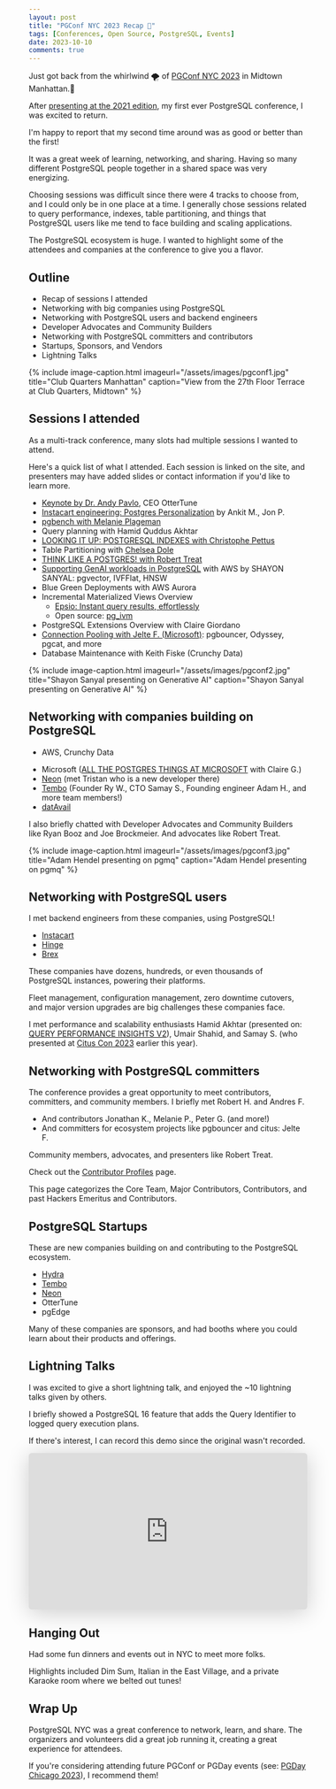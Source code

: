 ```yaml
---
layout: post
title: "PGConf NYC 2023 Recap 🐘"
tags: [Conferences, Open Source, PostgreSQL, Events]
date: 2023-10-10
comments: true
---
```


Just got back from the whirlwind 🌪️ of [PGConf NYC 2023](https://2023.pgconf.nyc) in Midtown Manhattan.🗽

After [presenting at the 2021 edition](/blog/2021/12/06/pgconf-nyc-2021), my first ever PostgreSQL conference, I was excited to return.

I'm happy to report that my second time around was as good or better than the first!

It was a great week of learning, networking, and sharing. Having so many different PostgreSQL people together in a shared space was very energizing.

Choosing sessions was difficult since there were 4 tracks to choose from, and I could only be in one place at a time. I generally chose sessions related to query performance, indexes, table partitioning, and things that PostgreSQL users like me tend to face building and scaling applications.

The PostgreSQL ecosystem is huge. I wanted to highlight some of the attendees and companies at the conference to give you a flavor.

## Outline

* Recap of sessions I attended
* Networking with big companies using PostgreSQL
* Networking with PostgreSQL users and backend engineers
* Developer Advocates and Community Builders
* Networking with PostgreSQL committers and contributors
* Startups, Sponsors, and Vendors
* Lightning Talks

{% include image-caption.html imageurl="/assets/images/pgconf1.jpg" title="Club Quarters Manhattan" caption="View from the 27th Floor Terrace at Club Quarters, Midtown" %}

## Sessions I attended

As a multi-track conference, many slots had multiple sessions I wanted to attend.

Here's a quick list of what I attended. Each session is linked on the site, and presenters may have added slides or contact information if you'd like to learn more.

* [Keynote by Dr. Andy Pavlo](https://postgresql.us/events/pgconfnyc2023/schedule/session/1424-keynote-what-goes-around-comes-around-and-around/
), CEO OtterTune
* [Instacart engineering: Postgres Personalization](https://postgresql.us/events/pgconfnyc2023/schedule/session/1412-postgres-as-personalization-engine/) by Ankit M., Jon P.
* [pgbench with Melanie Plageman](https://postgresql.us/events/pgconfnyc2023/sessions/speaker/214-melanie-plageman/)
* Query planning with Hamid Quddus Akhtar
* [LOOKING IT UP: POSTGRESQL INDEXES with Christophe Pettus](https://postgresql.us/events/pgconfnyc2023/sessions/session/1335-looking-it-up-postgresql-indexes/)
* Table Partitioning with [Chelsea Dole](https://chelseadole.com)
* [THINK LIKE A POSTGRES! with Robert Treat](https://postgresql.us/events/pgconfnyc2023/sessions/session/1321-think-like-a-postgres/)
* [Supporting GenAI workloads in PostgreSQL](https://postgresql.us/events/pgconfnyc2023/schedule/speaker/332-shayon-sanyal/) with AWS by SHAYON SANYAL: pgvector, IVFFlat, HNSW
* Blue Green Deployments with AWS Aurora
* Incremental Materialized Views Overview
    * [Epsio: Instant query results, effortlessly](https://www.epsio.io/)
    * Open source: [pg_ivm](https://github.com/sraoss/pg_ivm)
* PostgreSQL Extensions Overview with Claire Giordano
* [Connection Pooling with Jelte F. (Microsoft)](https://postgresql.us/events/pgconfnyc2023/sessions/session/1359-the-future-of-connection-pooling-pgbouncer-or-something-else/): pgbouncer, Odyssey, pgcat, and more
* Database Maintenance with Keith Fiske (Crunchy Data)

{% include image-caption.html imageurl="/assets/images/pgconf2.jpg" title="Shayon Sanyal presenting on Generative AI" caption="Shayon Sanyal presenting on Generative AI" %}

## Networking with companies building on PostgreSQL

* AWS, Crunchy Data
- Microsoft ([ALL THE POSTGRES THINGS AT MICROSOFT](https://postgresql.us/events/pgconfnyc2023/sessions/session/1450-all-the-postgres-things-at-microsoft/) with Claire G.)
- [Neon](https://neon.tech) (met Tristan who is a new developer there)
- [Tembo](https://neon.tech) (Founder Ry W., CTO Samay S., Founding engineer Adam H., and more team members!)
- [datAvail](https://www.datavail.com)

I also briefly chatted with Developer Advocates and Community Builders like Ryan Booz and Joe Brockmeier. And advocates like Robert Treat.

{% include image-caption.html imageurl="/assets/images/pgconf3.jpg" title="Adam Hendel presenting on pgmq" caption="Adam Hendel presenting on pgmq" %}

## Networking with PostgreSQL users

I met backend engineers from these companies, using PostgreSQL!

- [Instacart](https://www.instacart.com)
- [Hinge](https://hinge.co)
- [Brex](https://www.brex.com)

These companies have dozens, hundreds, or even thousands of PostgreSQL instances, powering their platforms.

Fleet management, configuration management, zero downtime cutovers, and major version upgrades are big challenges these companies face.

I met performance and scalability enthusiasts Hamid Akhtar (presented on: [QUERY PERFORMANCE INSIGHTS V2](https://postgresql.us/events/pgconfnyc2023/schedule/session/1387-postgresql-query-performance-insights-v2/)), Umair Shahid, and Samay S. (who presented at [Citus Con 2023](https://www.youtube.com/watch?v=t8rAOgDdH1U) earlier this year).

## Networking with PostgreSQL committers

The conference provides a great opportunity to meet contributors, committers, and community members. I briefly met Robert H. and Andres F.

* And contributors Jonathan K., Melanie P., Peter G. (and more!)
* And committers for ecosystem projects like pgbouncer and citus: Jelte F.

Community members, advocates, and presenters like Robert Treat.

Check out the [Contributor Profiles](https://www.postgresql.org/community/contributors/) page.

This page categorizes the Core Team, Major Contributors, Contributors, and past Hackers Emeritus and Contributors.

## PostgreSQL Startups

These are new companies building on and contributing to the PostgreSQL ecosystem.

- [Hydra](https://www.hydra.so)
- [Tembo](https://tembo.io)
- [Neon](https://neon.tech)
- OtterTune
- pgEdge

Many of these companies are sponsors, and had booths where you could learn about their products and offerings.

## Lightning Talks

I was excited to give a short lightning talk, and enjoyed the ~10 lightning talks given by others.

I briefly showed a PostgreSQL 16 feature that adds the Query Identifier to logged query execution plans.

If there's interest, I can record this demo since the original wasn't recorded.

<iframe class="speakerdeck-iframe" frameborder="0" src="https://speakerdeck.com/player/bf88a177a6d74a8ebb3cc34b383b91cb" title="PGConf NYC 2023: Lightning Talk — Query Identifier" allowfullscreen="true" style="border: 0px; background: padding-box rgba(0, 0, 0, 0.1); margin: 0px; padding: 0px; border-radius: 6px; box-shadow: rgba(0, 0, 0, 0.2) 0px 5px 40px; width: 100%; height: auto; aspect-ratio: 560 / 315;" data-ratio="1.7777777777777777"></iframe>

## Hanging Out

Had some fun dinners and events out in NYC to meet more folks.

Highlights included Dim Sum, Italian in the East Village, and a private Karaoke room where we belted out tunes!

## Wrap Up

PostgreSQL NYC was a great conference to network, learn, and share. The organizers and volunteers did a great job running it, creating a great experience for attendees.

If you're considering attending future PGConf or PGDay events (see: [PGDay Chicago 2023](/blog/2023/05/24/pgday-chicago)), I recommend them!
